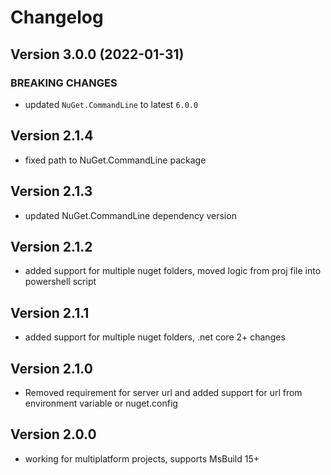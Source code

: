# Changelog

## Version 3.0.0 (2022-01-31)

### BREAKING CHANGES

- updated `NuGet.CommandLine` to latest `6.0.0`

## Version 2.1.4

- fixed path to NuGet.CommandLine package

## Version 2.1.3

- updated NuGet.CommandLine dependency version

## Version 2.1.2

- added support for multiple nuget folders, moved logic from proj file into powershell script

## Version 2.1.1

- added support for multiple nuget folders, .net core 2+ changes

## Version 2.1.0

- Removed requirement for server url and added support for url from environment variable or nuget.config

## Version 2.0.0

- working for multiplatform projects, supports MsBuild 15+
